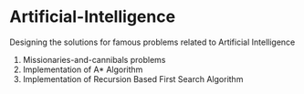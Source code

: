 # Artificial-Intelligence
Designing the solutions for famous problems related to Artificial Intelligence

1) Missionaries-and-cannibals problems
2) Implementation of A* Algorithm
3) Implementation of Recursion Based First Search Algorithm
